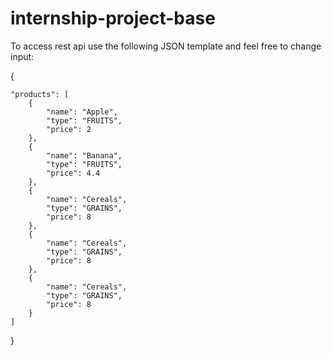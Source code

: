 # internship-project-base

To access rest api use the following JSON template and feel free to change input:


{

    "products": [
        {
            "name": "Apple",
            "type": "FRUITS",
            "price": 2
        },
        {
            "name": "Banana",
            "type": "FRUITS",
            "price": 4.4
        },
        {
            "name": "Cereals",
            "type": "GRAINS",
            "price": 8
        },
        {
            "name": "Cereals",
            "type": "GRAINS",
            "price": 8
        },
        {
            "name": "Cereals",
            "type": "GRAINS",
            "price": 8
        }
    ]
}
